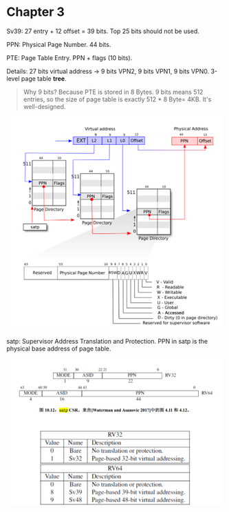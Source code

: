 # Chapter 3

Sv39: 27 entry + 12 offset = 39 bits. Top 25 bits should not be used.


PPN: Physical Page Number. 44 bits.

PTE: Page Table Entry. PPN + flags (10 bits).

Details: 27 bits virtual address -> 9 bits VPN2, 9 bits VPN1, 9 bits VPN0. 3-level page table **tree**.

> Why 9 bits? Because PTE is stored in 8 Bytes. 9 bits means 512 entries, so the size of page table is exactly 512 * 8 Byte= 4KB. It's well-designed.

![1709693424612](image/xv6/1709693424612.png)

satp: Supervisor Address Translation and Protection. PPN in satp is the physical base address of page table.

![Reader-Page-110](image/xv6/1709694307413.png)

